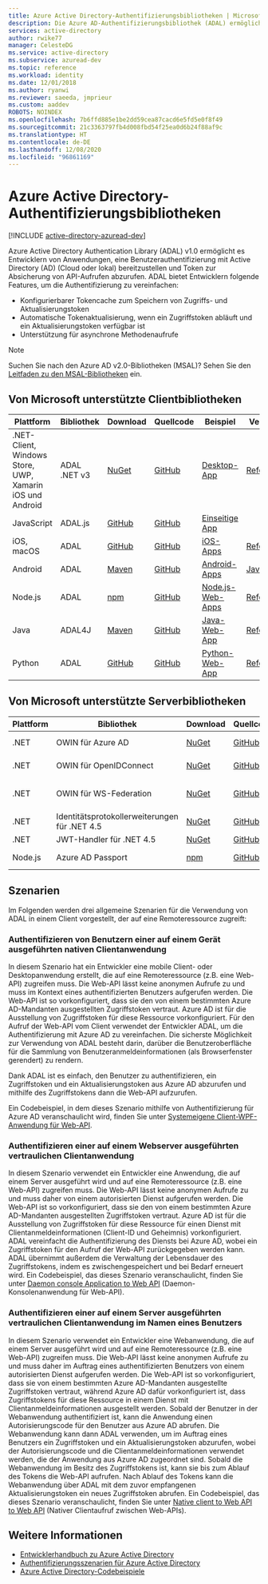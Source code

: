 ```yaml
---
title: Azure Active Directory-Authentifizierungsbibliotheken | Microsoft-Dokumentation
description: Die Azure AD-Authentifizierungsbibliothek (ADAL) ermöglicht es Entwicklern von Clientanwendungen, auf einfache Weise eine Benutzerauthentifizierung mit Active Directory (Cloud oder lokal) bereitzustellen und anschließend Zugriffstoken zur Absicherung von API-Aufrufen abzurufen.
services: active-directory
author: rwike77
manager: CelesteDG
ms.service: active-directory
ms.subservice: azuread-dev
ms.topic: reference
ms.workload: identity
ms.date: 12/01/2018
ms.author: ryanwi
ms.reviewer: saeeda, jmprieur
ms.custom: aaddev
ROBOTS: NOINDEX
ms.openlocfilehash: 7b6ffd885e1be2dd59cea87cacd6e5fd5e0f8f49
ms.sourcegitcommit: 21c3363797fb4d008fbd54f25ea0d6b24f88af9c
ms.translationtype: HT
ms.contentlocale: de-DE
ms.lasthandoff: 12/08/2020
ms.locfileid: "96861169"
---
```

# <a name="azure-active-directory-authentication-libraries"></a>Azure Active Directory-Authentifizierungsbibliotheken

[!INCLUDE [active-directory-azuread-dev](../../../includes/active-directory-azuread-dev.md)]

Azure Active Directory Authentication Library (ADAL) v1.0 ermöglicht es Entwicklern von Anwendungen, eine Benutzerauthentifizierung mit Active Directory (AD) (Cloud oder lokal) bereitzustellen und Token zur Absicherung von API-Aufrufen abzurufen. ADAL bietet Entwicklern folgende Features, um die Authentifizierung zu vereinfachen:

- Konfigurierbarer Tokencache zum Speichern von Zugriffs- und Aktualisierungstoken
- Automatische Tokenaktualisierung, wenn ein Zugriffstoken abläuft und ein Aktualisierungstoken verfügbar ist
- Unterstützung für asynchrone Methodenaufrufe

> [!NOTE]
> Suchen Sie nach den Azure AD v2.0-Bibliotheken (MSAL)? Sehen Sie den [Leitfaden zu den MSAL-Bibliotheken](../develop/reference-v2-libraries.md) ein.
>
>

## <a name="microsoft-supported-client-libraries"></a>Von Microsoft unterstützte Clientbibliotheken

| Plattform | Bibliothek | Download | Quellcode | Beispiel | Verweis
| --- | --- | --- | --- | --- | --- |
| .NET-Client, Windows Store, UWP, Xamarin iOS und Android |ADAL .NET v3 |[NuGet](https://www.nuget.org/packages/Microsoft.IdentityModel.Clients.ActiveDirectory) |[GitHub](https://github.com/AzureAD/azure-activedirectory-library-for-dotnet) | [Desktop-App](../develop/quickstart-v2-windows-desktop.md) |[Referenz](/dotnet/api/microsoft.identitymodel.clients.activedirectory) |
| JavaScript |ADAL.js |[GitHub](https://github.com/AzureAD/azure-activedirectory-library-for-js) |[GitHub](https://github.com/AzureAD/azure-activedirectory-library-for-js) |[Einseitige App](https://github.com/Azure-Samples/active-directory-javascript-singlepageapp-dotnet-webapi) | |
| iOS, macOS |ADAL |[GitHub](https://github.com/AzureAD/azure-activedirectory-library-for-objc/releases) |[GitHub](https://github.com/AzureAD/azure-activedirectory-library-for-objc) |[iOS-Apps](../develop/quickstart-v2-ios.md) | [Referenz](http://cocoadocs.org/docsets/ADAL/2.5.1/)|
| Android |ADAL |[Maven](https://search.maven.org/search?q=g:com.microsoft.aad+AND+a:adal&core=gav) |[GitHub](https://github.com/AzureAD/azure-activedirectory-library-for-android) |[Android-Apps](../develop/quickstart-v2-android.md) | [JavaDocs](https://javadoc.io/doc/com.microsoft.aad/adal/)|
| Node.js |ADAL |[npm](https://www.npmjs.com/package/adal-node) |[GitHub](https://github.com/AzureAD/azure-activedirectory-library-for-nodejs) | [Node.js-Web-Apps](https://github.com/Azure-Samples/active-directory-node-webapp-openidconnect)|[Referenz](/javascript/api/overview/azure/activedirectory) |
| Java |ADAL4J |[Maven](https://search.maven.org/#search%7Cga%7C1%7Ca%3Aadal4j%20g%3Acom.microsoft.azure) |[GitHub](https://github.com/AzureAD/azure-activedirectory-library-for-java) |[Java-Web-App](https://github.com/Azure-Samples/active-directory-java-webapp-openidconnect) |[Referenz](https://javadoc.io/doc/com.microsoft.azure/adal4j) |
| Python |ADAL |[GitHub](https://github.com/AzureAD/azure-activedirectory-library-for-python) |[GitHub](https://github.com/AzureAD/azure-activedirectory-library-for-python) |[Python-Web-App](https://github.com/Azure-Samples/active-directory-python-webapp-graphapi) |[Referenz](https://adal-python.readthedocs.io/) |

## <a name="microsoft-supported-server-libraries"></a>Von Microsoft unterstützte Serverbibliotheken

| Plattform | Bibliothek | Download | Quellcode | Beispiel | Verweis
| --- | --- | --- | --- | --- | --- |
| .NET |OWIN für Azure AD|[NuGet](https://www.nuget.org/packages/Microsoft.Owin.Security.ActiveDirectory/) |[GitHub](https://github.com/aspnet/AspNetKatana/tree/dev/src/Microsoft.Owin.Security.ActiveDirectory) |[MVC-App](../develop/quickstart-v2-aspnet-webapp.md) | |
| .NET |OWIN für OpenIDConnect |[NuGet](https://www.nuget.org/packages/Microsoft.Owin.Security.OpenIdConnect) |[GitHub](https://github.com/aspnet/AspNetKatana/tree/dev/src/Microsoft.Owin.Security.OpenIdConnect) |[Web App](https://github.com/AzureADSamples/WebApp-OpenIDConnect-DotNet) | |
| .NET |OWIN für WS-Federation |[NuGet](https://www.nuget.org/packages/Microsoft.Owin.Security.WsFederation) |[GitHub](https://github.com/aspnet/AspNetKatana/tree/dev/src/Microsoft.Owin.Security.WsFederation) |[MVC-Web-App](https://github.com/AzureADSamples/WebApp-WSFederation-DotNet) | |
| .NET |Identitätsprotokollerweiterungen für .NET 4.5 |[NuGet](https://www.nuget.org/packages/Microsoft.IdentityModel.Protocol.Extensions) |[GitHub](https://github.com/AzureAD/azure-activedirectory-identitymodel-extensions-for-dotnet) | | |
| .NET |JWT-Handler für .NET 4.5 |[NuGet](https://www.nuget.org/packages/System.IdentityModel.Tokens.Jwt) |[GitHub](https://github.com/AzureAD/azure-activedirectory-identitymodel-extensions-for-dotnet) | | |
| Node.js |Azure AD Passport |[npm](https://www.npmjs.com/package/passport-azure-ad) |[GitHub](https://github.com/AzureAD/passport-azure-ad) | [Web-API](../develop/authentication-flows-app-scenarios.md)| |

## <a name="scenarios"></a>Szenarien

Im Folgenden werden drei allgemeine Szenarien für die Verwendung von ADAL in einem Client vorgestellt, der auf eine Remoteressource zugreift:

### <a name="authenticating-users-of-a-native-client-application-running-on-a-device"></a>Authentifizieren von Benutzern einer auf einem Gerät ausgeführten nativen Clientanwendung

In diesem Szenario hat ein Entwickler eine mobile Client- oder Desktopanwendung erstellt, die auf eine Remoteressource (z.B. eine Web-API) zugreifen muss. Die Web-API lässt keine anonymen Aufrufe zu und muss im Kontext eines authentifizierten Benutzers aufgerufen werden. Die Web-API ist so vorkonfiguriert, dass sie den von einem bestimmten Azure AD-Mandanten ausgestellten Zugriffstoken vertraut. Azure AD ist für die Ausstellung von Zugriffstoken für diese Ressource vorkonfiguriert. Für den Aufruf der Web-API vom Client verwendet der Entwickler ADAL, um die Authentifizierung mit Azure AD zu vereinfachen. Die sicherste Möglichkeit zur Verwendung von ADAL besteht darin, darüber die Benutzeroberfläche für die Sammlung von Benutzeranmeldeinformationen (als Browserfenster gerendert) zu rendern.

Dank ADAL ist es einfach, den Benutzer zu authentifizieren, ein Zugriffstoken und ein Aktualisierungstoken aus Azure AD abzurufen und mithilfe des Zugriffstokens dann die Web-API aufzurufen.

Ein Codebeispiel, in dem dieses Szenario mithilfe von Authentifizierung für Azure AD veranschaulicht wird, finden Sie unter [Systemeigene Client-WPF-Anwendung für Web-API](https://github.com/azureadsamples/nativeclient-dotnet).

### <a name="authenticating-a-confidential-client-application-running-on-a-web-server"></a>Authentifizieren einer auf einem Webserver ausgeführten vertraulichen Clientanwendung

In diesem Szenario verwendet ein Entwickler eine Anwendung, die auf einem Server ausgeführt wird und auf eine Remoteressource (z.B. eine Web-API) zugreifen muss. Die Web-API lässt keine anonymen Aufrufe zu und muss daher von einem autorisierten Dienst aufgerufen werden. Die Web-API ist so vorkonfiguriert, dass sie den von einem bestimmten Azure AD-Mandanten ausgestellten Zugriffstoken vertraut. Azure AD ist für die Ausstellung von Zugriffstoken für diese Ressource für einen Dienst mit Clientanmeldeinformationen (Client-ID und Geheimnis) vorkonfiguriert. ADAL vereinfacht die Authentifizierung des Diensts bei Azure AD, wobei ein Zugriffstoken für den Aufruf der Web-API zurückgegeben werden kann. ADAL übernimmt außerdem die Verwaltung der Lebensdauer des Zugriffstokens, indem es zwischengespeichert und bei Bedarf erneuert wird. Ein Codebeispiel, das dieses Szenario veranschaulicht, finden Sie unter [Daemon console Application to Web API](https://github.com/AzureADSamples/Daemon-DotNet) (Daemon-Konsolenanwendung für Web-API).

### <a name="authenticating-a-confidential-client-application-running-on-a-server-on-behalf-of-a-user"></a>Authentifizieren einer auf einem Server ausgeführten vertraulichen Clientanwendung im Namen eines Benutzers

In diesem Szenario verwendet ein Entwickler eine Webanwendung, die auf einem Server ausgeführt wird und auf eine Remoteressource (z.B. eine Web-API) zugreifen muss. Die Web-API lässt keine anonymen Aufrufe zu und muss daher im Auftrag eines authentifizierten Benutzers von einem autorisierten Dienst aufgerufen werden. Die Web-API ist so vorkonfiguriert, dass sie von einem bestimmten Azure AD-Mandanten ausgestellte Zugriffstoken vertraut, während Azure AD dafür vorkonfiguriert ist, dass Zugriffstokens für diese Ressource in einem Dienst mit Clientanmeldeinformationen ausgestellt werden. Sobald der Benutzer in der Webanwendung authentifiziert ist, kann die Anwendung einen Autorisierungscode für den Benutzer aus Azure AD abrufen. Die Webanwendung kann dann ADAL verwenden, um im Auftrag eines Benutzers ein Zugriffstoken und ein Aktualisierungstoken abzurufen, wobei der Autorisierungscode und die Clientanmeldeinformationen verwendet werden, die der Anwendung aus Azure AD zugeordnet sind. Sobald die Webanwendung im Besitz des Zugriffstokens ist, kann sie bis zum Ablauf des Tokens die Web-API aufrufen. Nach Ablauf des Tokens kann die Webanwendung über ADAL mit dem zuvor empfangenen Aktualisierungstoken ein neues Zugriffstoken abrufen. Ein Codebeispiel, das dieses Szenario veranschaulicht, finden Sie unter [Native client to Web API to Web API](https://github.com/Azure-Samples/active-directory-dotnet-webapi-onbehalfof) (Nativer Clientaufruf zwischen Web-APIs).

## <a name="see-also"></a>Weitere Informationen

- [Entwicklerhandbuch zu Azure Active Directory](v1-overview.md)
- [Authentifizierungsszenarien für Azure Active Directory](v1-authentication-scenarios.md)
- [Azure Active Directory-Codebeispiele](sample-v1-code.md)
